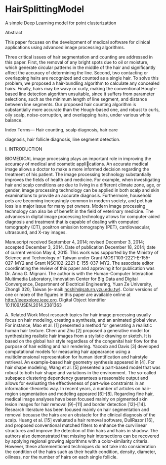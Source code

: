# HairSplittingModel
 A simple Deep Learning model for point clusterizattion
 
 Abstract

This paper focuses on the development of medical
software for clinical applications using advanced image processing algorithms.

Three critical issues of hair segmentation and
counting are addressed in this paper. First, the removal of any
bright spots due to oil or moisture, which generate circular
patterns in the middle of the hair and significantly affect the
accuracy of determining the line. Second, two contacting or
overlapping hairs are recognized and counted as a single hair.
To solve this problem, we proposed a hair-bundling algorithm to
calculate any concealed hairs. Finally, hairs may be wavy or curly,
making the conventional Hough-based line detection algorithm
unsuitable, since it suffers from parameter selections, such as
the minimum length of line segment, and distance between line
segments. Our proposed hair counting algorithm is substantially
more accurate than the Hough-based one, and robust to curls,
oily scalp, noise-corruption, and overlapping hairs, under various
white balance.

Index Terms— Hair counting, scalp diagnosis, hair care

diagnosis, hair follicle diagnosis, line segment detection.


I. INTRODUCTION

BIOMEDICAL image processing plays an important role
in improving the accuracy of medical and cosmetic applications. An accurate medical image allows a doctor to make a
more informed decision regarding the treatment of his patient.
The image processing technology substantially improves the
fields of health and medicine. For example, when investigating
hair and scalp conditions are due to living in a different climate
zone, age, or gender, image processing technology can be
applied in both scalp and skin examinations to provide an
accurate diagnosis. Furthermore, household pets are becoming
increasingly common in modern society, and pet hair loss is
a major issue for many pet owners. Modern image processing
technology can also be of benefit in the field of veterinary
medicine. The advances in digital image processing technology allows for computer-aided diagnosis and treatment that is
capable of dealing with computed tomography (CT), positron
emission tomography (PET), cardiovascular, ultrasound, and
X-ray images.


Manuscript received September 4, 2014; revised December 3, 2014;
accepted December 3, 2014. Date of publication December 18, 2014; date
of current version May 4, 2015. This work was supported by the Ministry
of Science and Technology of Taiwan under Grant MOST103-2221-E-155-
027-MY2 and Grant NSC102-2221-E-155-037-MY2. The associate editor
coordinating the review of this paper and approving it for publication was
Dr. Anna G. Mignani.
The author is with the Human-Computer Interaction Multimedia Laboratory,
Innovation Center for Big Data and Digital Convergence, Department of
Electrical Engineering, Yuan Ze University, Zhongli 320, Taiwan (e-mail:
hcshih@saturn.yzu.edu.tw).
Color versions of one or more of the figures in this paper are available
online at http://ieeexplore.ieee.org.
Digital Object Identifier 10.1109/JSEN.2014.2381363


A. Related Work
Most research topics for hair image processing usually focus
on hair modeling, creating a synthesis, and an animated global
view. For instance, Mao et al. [1] presented a method for generating a realistic human hair texture. Chen and Zhu [2] proposed a generative model for synthesizing realistic hair images
from a stylistic drawing or sketch. It is based on the global hair
style regardless of the congenital hair flow for the purpose of
hair editing and hair rendering. Yacoob and Davis [3] developed computational models for measuring hair appearance
using a multidimensional representation for human identification and hairstyle retrieval. An example-based hair geometry synthesis appeared in [4]. For hair shape modeling,
Wang et al. [5] presented a part-based model that was robust
to both hair shape and variations in the environment. The
so-called subspace clustering dependency guarantees a reasonable output and allows for evaluating the effectiveness of
part-wise constraints in an information-theoretic way. In recent
years, a number of articles on hair-region segmentation and
modeling appeared [6]–[8].
Regarding fine hair, medical image analyses have been
focused mainly on pigmented skin lesion images for hair
removal [9]–[11] and border detection [12]–[14]. Research
literature has been focused mainly on hair segmentation and
removal because the hairs are an obstacle for the clinical
diagnosis of the scalp. Huang et al. [15] evaluated a hair
removal software, DullRazor [16], and proposed conventional
matched filters to enhance the curvilinear structures and
improve the detection of thin hairs and hairs in shadow.
The authors also demonstrated that missing hair intersections
can be recovered by applying regional growing algorithms
with a color-similarity criteria. However, these aforementioned
techniques do not take into consideration the condition of the
hairs such as their health condition, density, diameter, oiliness,
nor the number of hairs on each single follicle.
